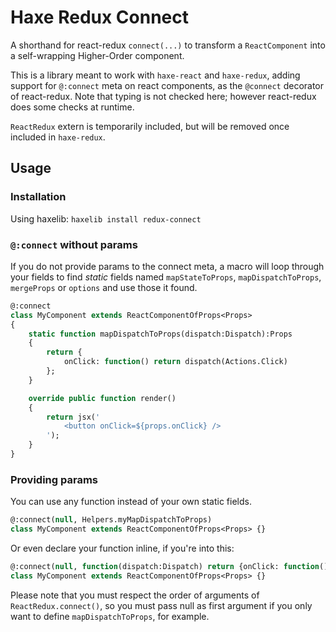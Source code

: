 # Haxe Redux Connect

A shorthand for react-redux `connect(...)` to transform a `ReactComponent` into a self-wrapping Higher-Order component.

This is a library meant to work with `haxe-react` and `haxe-redux`, adding support for `@:connect` meta on react components, as the `@connect` decorator of react-redux.
Note that typing is not checked here; however react-redux does some checks at runtime.

`ReactRedux` extern is temporarily included, but will be removed once included in `haxe-redux`.

## Usage

### Installation

Using haxelib:
`haxelib install redux-connect`

### `@:connect` without params

If you do not provide params to the connect meta, a macro will loop through your fields to find *static* fields named `mapStateToProps`, `mapDispatchToProps`, `mergeProps` or `options` and use those it found.

```haxe
@:connect
class MyComponent extends ReactComponentOfProps<Props>
{
	static function mapDispatchToProps(dispatch:Dispatch):Props
	{
		return {
			onClick: function() return dispatch(Actions.Click)
		};
	}

	override public function render()
	{
		return jsx('
			<button onClick=${props.onClick} />
		');
	}
}
```

### Providing params

You can use any function instead of your own static fields.

```haxe
@:connect(null, Helpers.myMapDispatchToProps)
class MyComponent extends ReactComponentOfProps<Props> {}
```

Or even declare your function inline, if you're into this:

```haxe
@:connect(null, function(dispatch:Dispatch) return {onClick: function() return dispatch(Actions.Click))
class MyComponent extends ReactComponentOfProps<Props> {}
```

Please note that you must respect the order of arguments of `ReactRedux.connect()`, so you must pass null as first argument if you only want to define `mapDispatchToProps`, for example.

